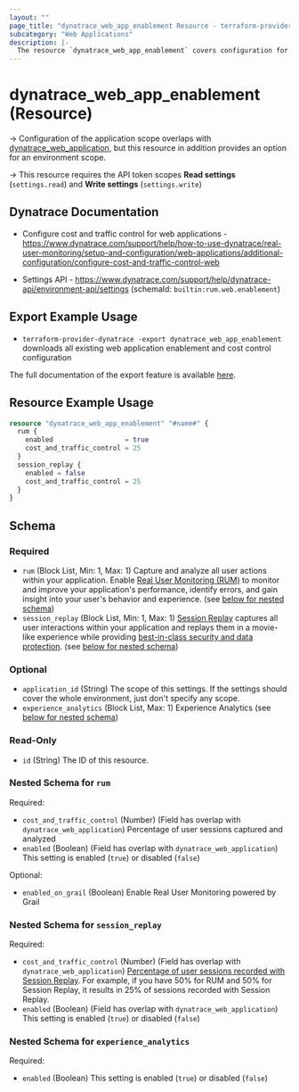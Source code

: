 ```yaml
---
layout: ""
page_title: "dynatrace_web_app_enablement Resource - terraform-provider-dynatrace"
subcategory: "Web Applications"
description: |-
  The resource `dynatrace_web_app_enablement` covers configuration for web application enablement and cost control
---
```


# dynatrace_web_app_enablement (Resource)

-> Configuration of the application scope overlaps with [dynatrace_web_application](https://registry.terraform.io/providers/dynatrace-oss/dynatrace/latest/docs/resources/web_application), but this resource in addition provides an option for an environment scope.

-> This resource requires the API token scopes **Read settings** (`settings.read`) and **Write settings** (`settings.write`)

## Dynatrace Documentation

- Configure cost and traffic control for web applications - https://www.dynatrace.com/support/help/how-to-use-dynatrace/real-user-monitoring/setup-and-configuration/web-applications/additional-configuration/configure-cost-and-traffic-control-web

- Settings API - https://www.dynatrace.com/support/help/dynatrace-api/environment-api/settings (schemaId: `builtin:rum.web.enablement`)

## Export Example Usage

- `terraform-provider-dynatrace -export dynatrace_web_app_enablement` downloads all existing web application enablement and cost control configuration

The full documentation of the export feature is available [here](https://dt-url.net/h203qmc).

## Resource Example Usage

```terraform
resource "dynatrace_web_app_enablement" "#name#" {
  rum {
    enabled                  = true
    cost_and_traffic_control = 25
  }
  session_replay {
    enabled = false
    cost_and_traffic_control = 25
  }
}
```

<!-- schema generated by tfplugindocs -->
## Schema

### Required

- `rum` (Block List, Min: 1, Max: 1) Capture and analyze all user actions within your application. Enable [Real User Monitoring (RUM)](https://dt-url.net/1n2b0prq) to monitor and improve your application's performance, identify errors, and gain insight into your user's behavior and experience. (see [below for nested schema](#nestedblock--rum))
- `session_replay` (Block List, Min: 1, Max: 1) [Session Replay](https://dt-url.net/session-replay) captures all user interactions within your application and replays them in a movie-like experience while providing [best-in-class security and data protection](https://dt-url.net/b303zxj). (see [below for nested schema](#nestedblock--session_replay))

### Optional

- `application_id` (String) The scope of this settings. If the settings should cover the whole environment, just don't specify any scope.
- `experience_analytics` (Block List, Max: 1) Experience Analytics (see [below for nested schema](#nestedblock--experience_analytics))

### Read-Only

- `id` (String) The ID of this resource.

<a id="nestedblock--rum"></a>
### Nested Schema for `rum`

Required:

- `cost_and_traffic_control` (Number) (Field has overlap with `dynatrace_web_application`) Percentage of user sessions captured and analyzed
- `enabled` (Boolean) (Field has overlap with `dynatrace_web_application`) This setting is enabled (`true`) or disabled (`false`)

Optional:

- `enabled_on_grail` (Boolean) Enable Real User Monitoring powered by Grail


<a id="nestedblock--session_replay"></a>
### Nested Schema for `session_replay`

Required:

- `cost_and_traffic_control` (Number) (Field has overlap with `dynatrace_web_application`) [Percentage of user sessions recorded with Session Replay](https://dt-url.net/sr-cost-traffic-control). For example, if you have 50% for RUM and 50% for Session Replay, it results in 25% of sessions recorded with Session Replay.
- `enabled` (Boolean) (Field has overlap with `dynatrace_web_application`) This setting is enabled (`true`) or disabled (`false`)


<a id="nestedblock--experience_analytics"></a>
### Nested Schema for `experience_analytics`

Required:

- `enabled` (Boolean) This setting is enabled (`true`) or disabled (`false`)
 